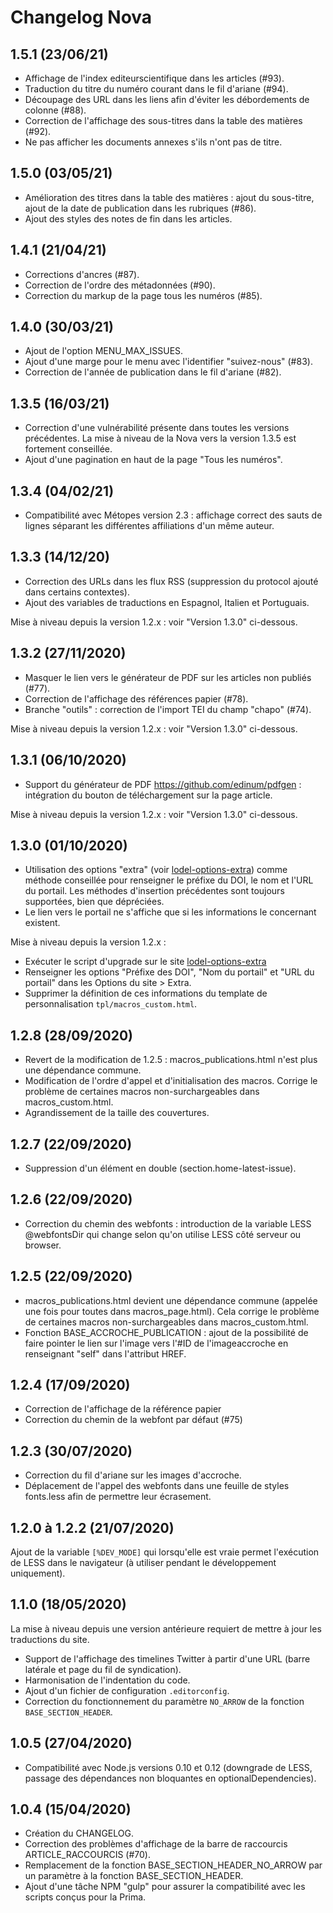 # Changelog Nova

## 1.5.1 (23/06/21)

* Affichage de l'index editeurscientifique dans les articles (#93).
* Traduction du titre du numéro courant dans le fil d'ariane (#94).
* Découpage des URL dans les liens afin d'éviter les débordements de colonne (#88).
* Correction de l'affichage des sous-titres dans la table des matières (#92).
* Ne pas afficher les documents annexes s'ils n'ont pas de titre.

## 1.5.0 (03/05/21)

* Amélioration des titres dans la table des matières : ajout du sous-titre, ajout de la date de publication dans les rubriques (#86).
* Ajout des styles des notes de fin dans les articles.

## 1.4.1 (21/04/21)

* Corrections d'ancres (#87).
* Correction de l'ordre des métadonnées (#90).
* Correction du markup de la page tous les numéros (#85).

## 1.4.0 (30/03/21)

* Ajout de l'option MENU_MAX_ISSUES.
* Ajout d'une marge pour le menu avec l'identifier "suivez-nous" (#83).
* Correction de l'année de publication dans le fil d'ariane (#82).

## 1.3.5 (16/03/21)

* Correction d'une vulnérabilité présente dans toutes les versions précédentes. La mise à niveau de la Nova vers la version 1.3.5 est fortement conseillée.
* Ajout d'une pagination en haut de la page "Tous les numéros".

## 1.3.4 (04/02/21)

* Compatibilité avec Métopes version 2.3 : affichage correct des sauts de lignes séparant les différentes affiliations d'un même auteur.

## 1.3.3 (14/12/20)

* Correction des URLs dans les flux RSS (suppression du protocol ajouté dans certains contextes).
* Ajout des variables de traductions en Espagnol, Italien et Portuguais.

Mise à niveau depuis la version 1.2.x : voir "Version 1.3.0" ci-dessous.

## 1.3.2 (27/11/2020)

* Masquer le lien vers le générateur de PDF sur les articles non publiés (#77).
* Correction de l'affichage des références papier (#78).
* Branche "outils" : correction de l'import TEI du champ "chapo" (#74).

Mise à niveau depuis la version 1.2.x : voir "Version 1.3.0" ci-dessous.

## 1.3.1 (06/10/2020)

* Support du générateur de PDF https://github.com/edinum/pdfgen : intégration du bouton de téléchargement sur la page article.

Mise à niveau depuis la version 1.2.x : voir "Version 1.3.0" ci-dessous.

## 1.3.0 (01/10/2020)

* Utilisation des options "extra" (voir [lodel-options-extra](https://github.com/edinum/lodel-options-extra)) comme méthode conseillée pour renseigner le préfixe du DOI, le nom et l'URL du portail. Les méthodes d'insertion précédentes sont toujours supportées, bien que dépréciées.
* Le lien vers le portail ne s'affiche que si les informations le concernant existent.

Mise à niveau depuis la version 1.2.x :

* Exécuter le script d'upgrade sur le site [lodel-options-extra](https://github.com/edinum/lodel-options-extra)
* Renseigner les options "Préfixe des DOI", "Nom du portail" et "URL du portail" dans les Options du site > Extra.
* Supprimer la définition de ces informations du template de personnalisation `tpl/macros_custom.html`.

## 1.2.8 (28/09/2020)

* Revert de la modification de 1.2.5 : macros_publications.html n'est plus une dépendance commune.
* Modification de l'ordre d'appel et d'initialisation des macros. Corrige le problème de certaines macros non-surchargeables dans macros_custom.html.
* Agrandissement de la taille des couvertures.

## 1.2.7 (22/09/2020)

* Suppression d'un élément en double (section.home-latest-issue).

## 1.2.6 (22/09/2020)

* Correction du chemin des webfonts : introduction de la variable LESS @webfontsDir qui change selon qu'on utilise LESS côté serveur ou browser.

## 1.2.5 (22/09/2020)

* macros_publications.html devient une dépendance commune (appelée une fois pour toutes dans macros_page.html). Cela corrige le problème de certaines macros non-surchargeables dans macros_custom.html.
* Fonction BASE_ACCROCHE_PUBLICATION : ajout de la possibilité de faire pointer le lien sur l'image vers l'#ID de l'imageaccroche en renseignant "self" dans l'attribut HREF.

## 1.2.4 (17/09/2020)

* Correction de l'affichage de la référence papier
* Correction du chemin de la webfont par défaut (#75)

## 1.2.3 (30/07/2020)

* Correction du fil d'ariane sur les images d'accroche.
* Déplacement de l'appel des webfonts dans une feuille de styles fonts.less afin de permettre leur écrasement.

## 1.2.0 à 1.2.2 (21/07/2020)

Ajout de la variable `[%DEV_MODE]` qui lorsqu'elle est vraie permet l'exécution de LESS dans le navigateur (à utiliser pendant le développement uniquement).

## 1.1.0 (18/05/2020)

La mise à niveau depuis une version antérieure requiert de mettre à jour les traductions du site.

* Support de l'affichage des timelines Twitter à partir d'une URL (barre latérale et page du fil de syndication).
* Harmonisation de l'indentation du code.
* Ajout d'un fichier de configuration `.editorconfig`.
* Correction du fonctionnement du paramètre `NO_ARROW` de la fonction `BASE_SECTION_HEADER`.

## 1.0.5 (27/04/2020)

* Compatibilité avec Node.js versions 0.10 et 0.12 (downgrade de LESS, passage des dépendances non bloquantes en optionalDependencies).

## 1.0.4 (15/04/2020)

* Création du CHANGELOG.
* Correction des problèmes d'affichage de la barre de raccourcis ARTICLE_RACCOURCIS (#70).
* Remplacement de la fonction BASE_SECTION_HEADER_NO_ARROW par un paramètre à la fonction BASE_SECTION_HEADER.
* Ajout d'une tâche NPM "gulp" pour assurer la compatibilité avec les scripts conçus pour la Prima.
